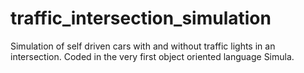 # traffic_intersection_simulation
Simulation of self driven cars with and without traffic lights in an intersection. Coded in the very first object oriented language Simula.
